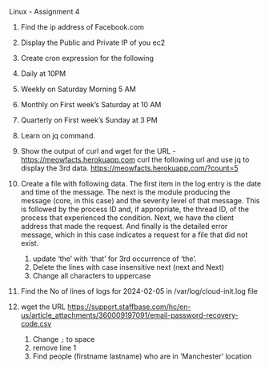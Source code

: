 Linux - Assignment 4
1. Find the ip address of Facebook.com
2. Display the Public and Private IP of you ec2
3. Create cron expression for the following
1. Daily at 10PM
2. Weekly on Saturday Morning 5 AM
3. Monthly on First week’s Saturday at 10 AM
4. Quarterly on First week’s Sunday at 3 PM
4. Learn on jq command.
5. Show the output of curl and wget for the URL - https://meowfacts.herokuapp.com
	curl the following url and use jq to display the 3rd data.
	https://meowfacts.herokuapp.com/?count=5
6. Create a file with following data.
The first item in the log entry is the date and time of the message.
The next is the module producing the message (core, in this case) and the severity level of that message.
This is followed by the process ID and, if appropriate, the thread ID, of the process that experienced the condition.
Next, we have the client address that made the request.
And finally is the detailed error message, which in this case indicates a request for a file that did not exist.
	1. update ‘the’ with ‘that’ for 3rd occurrence of ‘the’.
	2. Delete the lines with case insensitive next (next and Next)
	3. Change all characters to uppercase
7. Find the No of lines of logs for 2024-02-05 in /var/log/cloud-init.log file
8. 	wget the URL https://support.staffbase.com/hc/en-us/article_attachments/360009197091/email-password-recovery-code.csv

	1. Change `;` to space
	2. remove line 1
	3. Find people (firstname lastname) who are in ‘Manchester’ location